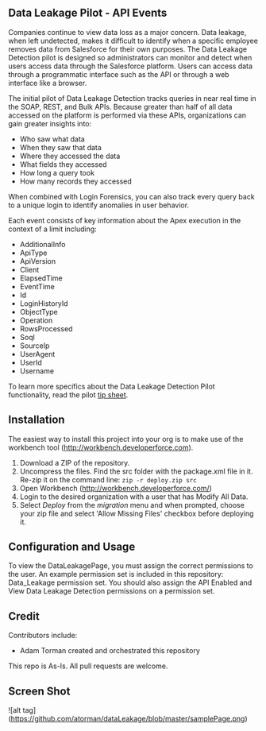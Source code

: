 ## Data Leakage Pilot - API Events

Companies continue to view data loss as a major concern. Data leakage, when left undetected, makes it difficult to identify when a specific employee removes data from Salesforce for their own purposes. The Data Leakage Detection pilot is designed so administrators can monitor and detect when users access data through the Salesforce platform. Users can access data through a programmatic interface such as the API or through a web interface like a browser.

The initial pilot of Data Leakage Detection tracks queries in near real time in the SOAP, REST, and Bulk APIs. Because greater than half of all data accessed on the platform is performed via these APIs, organizations can gain greater insights into:
* Who saw what data
* When they saw that data
* Where they accessed the data
* What fields they accessed
* How long a query took
* How many records they accessed

When combined with Login Forensics, you can also track every query back to a unique login to identify anomalies in user behavior.

Each event consists of key information about the Apex execution in the context of a limit including:

* AdditionalInfo
* ApiType
* ApiVersion
* Client
* ElapsedTime
* EventTime
* Id
* LoginHistoryId
* ObjectType
* Operation
* RowsProcessed
* Soql
* SourceIp
* UserAgent
* UserId
* Username

To learn more specifics about the Data Leakage Detection Pilot functionality, read the pilot [tip sheet](http://bit.ly/dldDocs).

## Installation

The easiest way to install this project into your org is to make use of the workbench tool (http://workbench.developerforce.com).  

1. Download a ZIP of the repository. 
2. Uncompress the files. Find the src folder with the package.xml file in it. Re-zip it on the command line: 
```zip -r deploy.zip src```
3. Open Workbench (http://workbench.developerforce.com/) 
4. Login to the desired organization with a user that has Modify All Data.  
5. Select *Deploy* from the *migration* menu and when prompted, choose your zip file and select 'Allow Missing Files' checkbox before deploying it.

## Configuration and Usage

To view the DataLeakagePage, you must assign the correct permissions to the user. An example permission set is included in this repository: Data_Leakage permission set. You should also assign the API Enabled and View Data Leakage Detection permissions on a permission set.

## Credit

Contributors include:

* Adam Torman created and orchestrated this repository

This repo is As-Is. All pull requests are welcome.

## Screen Shot
![alt tag] (https://github.com/atorman/dataLeakage/blob/master/samplePage.png)
